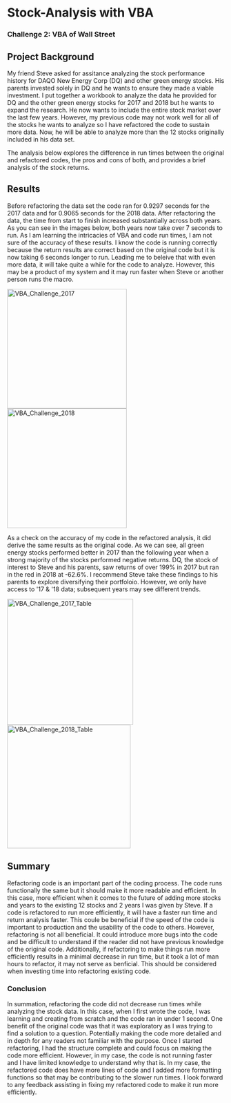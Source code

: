 # Stock-Analysis with VBA
### Challenge 2: VBA of Wall Street
## Project Background
My friend Steve asked for assitance analyzing the stock performance history for DAQO New Energy Corp (DQ) and other green energy stocks. His parents invested solely in DQ and he wants to ensure they made a viable investment. I put together a workbook to analyze the data he provided for DQ and the other green energy stocks for 2017 and 2018 but he wants to expand the research. He now wants to include the entire stock market over the last few years. However, my previous code may not work well for all of the stocks he wants to analyze so I have refactored the code to sustain more data. Now, he will be able to analyze more than the 12 stocks originally included in his data set.

The analysis below explores the difference in run times between the original and refactored codes, the pros and cons of both, and provides a brief analysis of the stock returns.

## Results
Before refactoring the data set the code ran for 0.9297 seconds for the 2017 data and for 0.9065 seconds for the 2018 data. After refactoring the data, the time from start to finish increased substantially across both years. As you can see in the images below, both years now take over 7 seconds to run. As I am learning the intricacies of VBA and code run times, I am not sure of the accuracy of these results. I know the code is running correctly because the return results are correct based on the original code but it is now taking 6 seconds longer to run. Leading me to beleive that with even more data, it will take quite a while for the code to analyze. However, this may be a product of my system and it may run faster when Steve or another person runs the macro.

<img width="277" alt="VBA_Challenge_2017" src="https://user-images.githubusercontent.com/96352625/149645053-6169e531-4bbb-4b88-b68a-ec6736510c64.png">
<img width="277" alt="VBA_Challenge_2018" src="https://user-images.githubusercontent.com/96352625/149645056-94c99c00-927f-4903-960b-4be1f6769733.png">

As a check on the accuracy of my code in the refactored analysis, it did derive the same results as the original code. As we can see, all green energy stocks performed better in 2017 than the following year when a strong majority of the stocks performed negative returns. DQ, the stock of interest to Steve and his parents, saw returns of over 199% in 2017 but ran in the red in 2018 at -62.6%. I recommend Steve take these findings to his parents to explore diversifying their portfoloio. However, we only have access to '17 & '18 data; subsequent years may see different trends.

<img width="292" alt="VBA_Challenge_2017_Table" src="https://user-images.githubusercontent.com/96352625/149645194-f876afc6-99e8-4f3d-8984-1d7cfdc6438d.png">
<img width="286" alt="VBA_Challenge_2018_Table" src="https://user-images.githubusercontent.com/96352625/149645197-551bc127-5982-4f8f-b3cc-652ce6b43023.png">

## Summary
Refactoring code is an important part of the coding process. The code runs functionally the same but it should make it more readable and efficient. In this case, more efficient when it comes to the future of adding more stocks and years to the existing 12 stocks and 2 years I was given by Steve. If a code is refactored to run more efficiently, it will have a faster run time and return analysis faster. This coule be beneficial if the speed of the code is important to production and the usability of the code to others. However, refactoring is not all beneficial. It could introduce more bugs into the code and be difficult to understand if the reader did not have previous knowledge of the original code. Additionally, if refactoring to make things run more efficiently results in a minimal decrease in run time, but it took a lot of man hours to refactor, it may not serve as benficial. This should be considered when investing time into refactoring existing code. 

### Conclusion
In summation, refactoring the code did not decrease run times while analyzing the stock data. In this case, when I first wrote the code, I was learning and creating from scratch and the code ran in under 1 second. One benefit of the original code was that it was exploratory as I was trying to find a solution to a question. Potentially making the code more detailed and in depth for any readers not familiar with the purpose. Once I started refactoring, I had the structure complete and could focus on making the code more efficient. However, in my case, the code is not running faster and I have limited knowledge to understand why that is. In my case, the refactored code does have more lines of code and I added more formatting functions so that may be contributing to the slower run times. I look forward to any feedback assisting in fixing my refactored code to make it run more efficiently.
